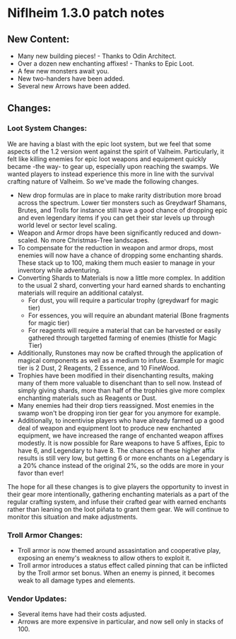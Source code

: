 # Niflheim 1.3.0 patch notes

## New Content:
 - Many new building pieces! - Thanks to Odin Architect.
 - Over a dozen new enchanting affixes! - Thanks to Epic Loot.
 - A few new monsters await you.
 - New two-handers have been added.
 - Several new Arrows have been added.
 
## Changes: 

 ### Loot System Changes:
 We are having a blast with the epic loot system, but we feel that some aspects of the 1.2 version went against the spirit of Valheim.  Particularly, it felt like killing enemies for epic loot weapons and equipment quickly became -the way- to gear up, especially upon reaching the swamps.  We wanted players to instead experience this more in line with the survival crafting nature of Valheim.  So we've made the following changes.

 - New drop formulas are in place to make rarity distribution more broad across the spectrum.  Lower tier monsters such as Greydwarf Shamans, Brutes, and Trolls for instance still have a good chance of dropping epic and even legendary items if you can get their star levels up through world level or sector level scaling.
 - Weapon and Armor drops have been significantly reduced and down-scaled.  No more Christmas-Tree landscapes.
 - To compensate for the reduction in weapon and armor drops, most enemies will now have a chance of dropping some enchanting shards.  These stack up to 100, making them much easier to manage in your inventory while adventuring.
 - Converting Shards to Materials is now a little more complex.  In addition to the usual 2 shard, converting your hard earned shards to enchanting materials will require an additional catalyst.
   - For dust, you will require a particular trophy (greydwarf for magic tier)
   - For essences, you will require an abundant material (Bone fragments for magic tier)
   - For reagents will require a material that can be harvested or easily gathered through targetted farming of enemies (thistle for Magic Tier)
 - Additionally, Runstones may now be crafted through the application of magical components as well as a medium to infuse.  Example for magic tier is 2 Dust, 2 Reagents, 2 Essence, and 10 FineWood.
 - Trophies have been modified in their disenchanting results, making many of them more valuable to disenchant than to sell now.  Instead of simply giving shards, more than half of the trophies give more complex enchanting materials such as Reagents or Dust.
 - Many enemies had their drop tiers reassigned.  Most enemies in the swamp won't be dropping iron tier gear for you anymore for example.
 - Additionally, to incentivise players who have already farmed up a good deal of weapon and equipment loot to produce new enchanted equipment, we have increased the range of enchanted weapon affixes modestly.  It is now possible for Rare weapons to have 5 affixes, Epic to have 6, and Legendary to have 8.  The chances of these higher affix results is still very low, but getting 6 or more enchants on a Legendary is a 20% chance instead of the original 2%, so the odds are more in your favor than ever!

The hope for all these changes is to give players the opportunity to invest in their gear more intentionally, gathering enchanting materials as a part of the regular crafting system, and infuse their crafted gear with earned enchants rather than leaning on the loot piñata to grant them gear.  We will continue to monitor this situation and make adjustments.

 ### Troll Armor Changes:
 - Troll armor is now themed around assasintation and cooperative play, exposing an enemy's weakness to allow others to exploit it.
 - Troll armor introduces a status effect called pinning that can be inflicted by the Troll armor set bonus.  When an enemy is pinned, it becomes weak to all damage types and elements.

 ### Vendor Updates:
  - Several items have had their costs adjusted.
  - Arrows are more expensive in particular, and now sell only in stacks of 100.